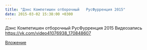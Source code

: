 ```yaml
---
title: "Дэнс Компетишен отборочный   РусФурренция 2015"
date: 2015-03-02 15:38:00 +0300
---
```


Дэнс Компетишен отборочный   РусФурренция 2015
Видеозапись
https://vk.com/video41076938_170848607

[Вложение](https://vk.com/video41076938_170848607)
